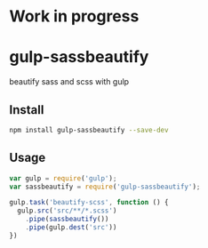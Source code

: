 # Work in progress

# gulp-sassbeautify
beautify sass and scss  with gulp

## Install
```bash
npm install gulp-sassbeautify --save-dev
```

## Usage
```js
var gulp = require('gulp');
var sassbeautify = require('gulp-sassbeautify');

gulp.task('beautify-scss', function () {
  gulp.src('src/**/*.scss')
    .pipe(sassbeautify())
    .pipe(gulp.dest('src'))
})
```
